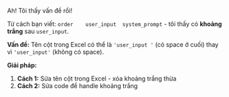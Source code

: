 Ah! Tôi thấy vấn đề rồi!

Từ cách bạn viết: `order	user_input 	system_prompt` - tôi thấy có **khoảng trắng** sau `user_input`.

**Vấn đề:** Tên cột trong Excel có thể là `'user_input '` (có space ở cuối) thay vì `'user_input'` (không có space).

**Giải pháp:**

1. **Cách 1:** Sửa tên cột trong Excel - xóa khoảng trắng thừa
2. **Cách 2:** Sửa code để handle khoảng trắng
